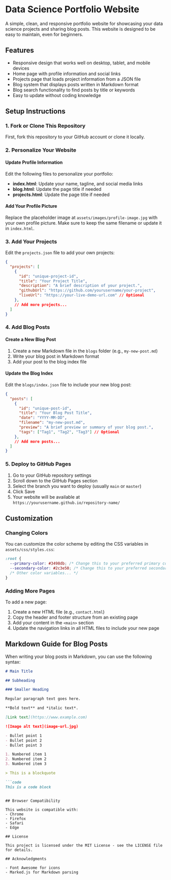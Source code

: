 # Data Science Portfolio Website

A simple, clean, and responsive portfolio website for showcasing your data science projects and sharing blog posts. This website is designed to be easy to maintain, even for beginners.

## Features

- Responsive design that works well on desktop, tablet, and mobile devices
- Home page with profile information and social links
- Projects page that loads project information from a JSON file
- Blog system that displays posts written in Markdown format
- Blog search functionality to find posts by title or keywords
- Easy to update without coding knowledge

## Setup Instructions

### 1. Fork or Clone This Repository

First, fork this repository to your GitHub account or clone it locally.

### 2. Personalize Your Website

#### Update Profile Information

Edit the following files to personalize your portfolio:

- **index.html**: Update your name, tagline, and social media links
- **blog.html**: Update the page title if needed
- **projects.html**: Update the page title if needed

#### Add Your Profile Picture

Replace the placeholder image at `assets/images/profile-image.jpg` with your own profile picture. Make sure to keep the same filename or update it in `index.html`.

### 3. Add Your Projects

Edit the `projects.json` file to add your own projects:

```json
{
  "projects": [
    {
      "id": "unique-project-id",
      "title": "Your Project Title",
      "description": "A brief description of your project.",
      "githubUrl": "https://github.com/yourusername/your-project",
      "liveUrl": "https://your-live-demo-url.com" // Optional
    },
    // Add more projects...
  ]
}
```

### 4. Add Blog Posts

#### Create a New Blog Post

1. Create a new Markdown file in the `blogs` folder (e.g., `my-new-post.md`)
2. Write your blog post in Markdown format
3. Add your post to the blog index file

#### Update the Blog Index

Edit the `blogs/index.json` file to include your new blog post:

```json
{
  "posts": [
    {
      "id": "unique-post-id",
      "title": "Your Blog Post Title",
      "date": "YYYY-MM-DD",
      "filename": "my-new-post.md",
      "preview": "A brief preview or summary of your blog post.",
      "tags": ["Tag1", "Tag2", "Tag3"] // Optional
    },
    // Add more posts...
  ]
}
```

### 5. Deploy to GitHub Pages

1. Go to your GitHub repository settings
2. Scroll down to the GitHub Pages section
3. Select the branch you want to deploy (usually `main` or `master`)
4. Click Save
5. Your website will be available at `https://yourusername.github.io/repository-name/`

## Customization

### Changing Colors

You can customize the color scheme by editing the CSS variables in `assets/css/styles.css`:

```css
:root {
  --primary-color: #3498db; /* Change this to your preferred primary color */
  --secondary-color: #2c3e50; /* Change this to your preferred secondary color */
  /* Other color variables... */
}
```

### Adding More Pages

To add a new page:

1. Create a new HTML file (e.g., `contact.html`)
2. Copy the header and footer structure from an existing page
3. Add your content in the `<main>` section
4. Update the navigation links in all HTML files to include your new page

## Markdown Guide for Blog Posts

When writing your blog posts in Markdown, you can use the following syntax:

```markdown
# Main Title

## Subheading

### Smaller Heading

Regular paragraph text goes here.

**Bold text** and *italic text*.

[Link text](https://www.example.com)

![Image alt text](image-url.jpg)

- Bullet point 1
- Bullet point 2
- Bullet point 3

1. Numbered item 1
2. Numbered item 2
3. Numbered item 3

> This is a blockquote

```code
This is a code block
```
```

## Browser Compatibility

This website is compatible with:
- Chrome
- Firefox
- Safari
- Edge

## License

This project is licensed under the MIT License - see the LICENSE file for details.

## Acknowledgments

- Font Awesome for icons
- Marked.js for Markdown parsing
